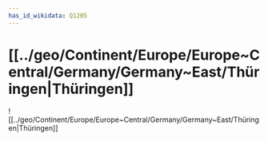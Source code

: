 ```yaml
---
has_id_wikidata: Q1205
---
```


# [[../geo/Continent/Europe/Europe~Central/Germany/Germany~East/Thüringen|Thüringen]] 

![[../geo/Continent/Europe/Europe~Central/Germany/Germany~East/Thüringen|Thüringen]] 

